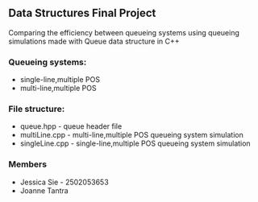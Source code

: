 ## Data Structures Final Project 
Comparing the efficiency between queueing systems using queueing simulations made with Queue data structure in C++

### Queueing systems:
* single-line,multiple POS 
* multi-line,multiple POS 

### File structure:
* queue.hpp - queue header file
* multiLine.cpp - multi-line,multiple POS queueing system simulation
* singleLine.cpp - single-line,multiple POS queueing system simulation

### Members
* Jessica Sie - 2502053653
* Joanne Tantra 

